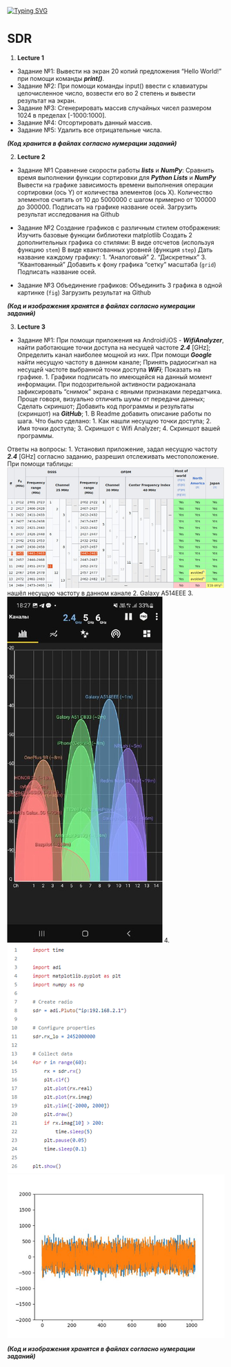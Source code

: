 ﻿[![Typing SVG](https://readme-typing-svg.herokuapp.com?color=%2336BCF7&lines=Hello,+my+name+is+Georgii)](https://git.io/typing-svg)
# SDR
1. **Lecture 1**

* Задание №1:
    Вывести на экран 20 копий предложения “Hello World!” при помощи команды ***print()***.
* Задание №2:
    При помощи команды input() ввести с клавиатуры целочисленное число, возвести его во 2 степень и вывести результат на экран.
* Задание №3:
    Сгенерировать массив случайных чисел размером 1024 в пределах [-1000:1000].
* Задание №4:
    Отсортировать данный массив.
* Задание №5:
    Удалить все отрицательные числа.

***(Код хранится в файлах согласно нумерации заданий)***

2. **Lecture 2**

* Задание №1 Сравнение скорости работы ***lists*** и ***NumPy***:
    Сравнить время выполнении функции сортировки для ***Python Lists*** и ***NumPy***
    Вывести на графике зависимость времени выполнения операции сортировки (ось Y) от количества элементов (ось X). Количество элементов считать от 10 до 5000000 c шагом примерно от 100000 до 300000. 
    Подписать на графике название осей.
    Загрузить результат исследования на Github

* Задание №2 Создание графиков с различным стилем отображения:
    Изучить базовые функции библиотеки matplotlib
    Создать 2 дополнительных графика со стилями:
    В виде отсчетов (используя функцию `stem`)
    В виде квантованных уровней (функция `step`)
    Дать название каждому графику:
        1. “Аналоговый”
        2. “Дискретных”
        3. “Квантованный”
    Добавить к фону графика “сетку” масштаба (`grid`)
    Подписать название осей.
* Задание №3 Объединение графиков:
    Объединить 3 графика в одной картинке (`fig`)
    Загрузить результат на Github

***(Код и изображения хранятся в файлах согласно нумерации заданий)***

3. **Lecture 3**

* Задание №1:
    При помощи приложения на Android\iOS - ***WifiAnalyzer***, найти работающие точки доступа на несущей частоте ***2.4*** [GHz];
    Определить канал наиболее мощной из них. При помощи ***Google*** найти несущую частоту в данном канале;
    Принять радиосигнал на несущей частоте выбранной точки доступа ***WiFi***; Показать на графике.
        1. Графики подписать по имеющейся на данный момент информации. 
    При подозрительной активности радиоканала зафиксировать “снимок” экрана с явными признаками передатчика. Проще говоря, визуально отличить шумы от передачи данных;
    Сделать скриншот;
    Добавить код программы и результаты (скриншот) на ***GitHub***; 
        1. В Readme добавить описание работы по шага. Что было сделано:
            1. Как нашли несущую точки доступа;
            2. Имя точки доступа;
            3. Скриншот с Wifi Analyzer;
            4. Скриншот вашей программы.

Ответы на вопросы:
    1. Установил приложение, задал несущую частоту ***2.4*** [GHz] согласно заданию, разрешил отслеживать местоположение. При помощи таблицы:
        ![screenshot](https://github.com/Georgii2003/SDR/blob/main/Lecture_3/%D0%A2%D0%B0%D0%B1%D0%BB%D0%B8%D1%86%D0%B0.jpg) нашёл несущую частоту в данном канале
    2. Galaxy A514EEE
    3. ![screenshot Wifi Analyzer](https://github.com/Georgii2003/SDR/blob/main/Lecture_3/%D0%B3%D1%80%D0%B0%D1%84%D0%B8%D0%BA%D0%B8.jpg)
    4. ![screenshot программы](https://github.com/Georgii2003/SDR/blob/main/Lecture_3/%D0%9F%D1%80%D0%BE%D0%B3%D1%80%D0%B0%D0%BC%D0%BC%D0%B0.png)
        ![screenshot результата выполнения программы](https://github.com/Georgii2003/SDR/blob/main/Lecture_3/%D0%A1%D0%B8%D0%B3%D0%BD%D0%B0%D0%BB_2.jpg)

***(Код и изображения хранятся в файлах согласно нумерации заданий)***
